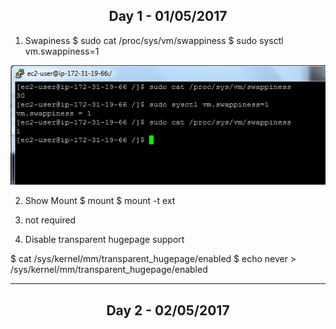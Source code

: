 ## <center> <a name="pre_install"/> Day 1 - 01/05/2017

1. Swapiness
$ sudo cat /proc/sys/vm/swappiness
$ sudo sysctl vm.swappiness=1

<center> <img src="png/1_preinstall-swapiness.PNG"> </center>

2. Show Mount 
$ mount
$ mount -t ext

3. not required

4. Disable transparent hugepage support

$ cat /sys/kernel/mm/transparent_hugepage/enabled
$ echo never > /sys/kernel/mm/transparent_hugepage/enabled

---
<div style="page-break-after: always;"></div>

## <center> <a name="aa"/> Day 2 - 02/05/2017